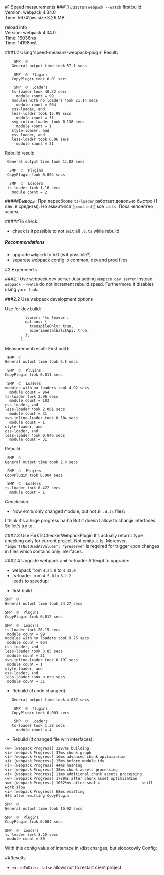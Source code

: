 #1 Speed measurements
###1.1 Just run `webpack --watch`
first build:\
Version: webpack 4.34.0\
Time: 56742ms
size 3.26 MB

reload info\
Version: webpack 4.34.0\
Time: 16036ms\
Time: 14198ms\

###1.2 Using 'speed-measure-webpack-plugin'
Result\
 
``` 
    SMP  ⏱  
   General output time took 57.1 secs
   
    SMP  ⏱  Plugins
   CopyPlugin took 0.01 secs
   
    SMP  ⏱  Loaders
   ts-loader took 40.32 secs
     module count = 99
   modules with no loaders took 21.14 secs
     module count = 964
   css-loader, and 
   less-loader took 15.99 secs
     module count = 31
   svg-inline-loader took 0.138 secs
     module count = 1
   style-loader, and 
   css-loader, and 
   less-loader took 0.06 secs
     module count = 31
```
Rebuild result:
``` SMP  ⏱  
 General output time took 13.82 secs
 
  SMP  ⏱  Plugins
 CopyPlugin took 0.004 secs
 
  SMP  ⏱  Loaders
 ts-loader took 1.16 secs
   module count = 2
```
#####Выводы:
При пересборке `ts-loader` работает довольно быстро (1 сек. в среднем). 
Но эммитится  (` [emitted] `) все `.d.ts`. Пока непонятно зачем.

#####To check:

* check is it possible to not `emit` all `.d.ts` while rebuild

##### Recommendations
* upgrade `webpack` to 5.0 (is it possible?)
* separate webpack config to common, dev and prod files

#2 Experiments

###2.1 Use webpack dev server
Just adding `webpack dev server` instead `webpack --watch` do not increment rebuild speed.
Furthermore, it disables using `yarn link`.

###2.2 Use webpack development options

Use for dev build:
```{
         loader: 'ts-loader',
         options: {
           transpileOnly: true,
           experimentalWatchApi: true,
         },
       },
```
Measurement result:
First build:
```
 SMP  ⏱  
General output time took 6.8 secs

 SMP  ⏱  Plugins
CopyPlugin took 0.011 secs

 SMP  ⏱  Loaders
modules with no loaders took 4.92 secs
  module count = 964
ts-loader took 3.96 secs
  module count = 103
css-loader, and 
less-loader took 2.061 secs
  module count = 31
svg-inline-loader took 0.384 secs
  module count = 1
style-loader, and 
css-loader, and 
less-loader took 0.046 secs
  module count = 31
```
Rebuild:
```
 SMP  ⏱  
General output time took 2.9 secs

 SMP  ⏱  Plugins
CopyPlugin took 0.004 secs

 SMP  ⏱  Loaders
ts-loader took 0.422 secs
  module count = 1
```
*Conclusion:* 
* Now emits only changed module, but not all `.d.ts` files\

I think it's a huge progress ha-ha
But it doesn't allow to change interfaces. So let's try to...

###2.3 Use ForkTsCheckerWebpackPlugin
It's actually returns type checking only for current project. Not emits .d.ts.
Moreover, `"importsNotUsedAsValues": "preserve"` is required for trigger upon changes in files which contains only interfaces.

###2.4 Upgrade webpack and ts-loader
Attempt to upgrade:
 * webpack from `4.34.0` to `4.43.0`
 * ts-loader from `4.5.0` to `6.2.2`\
 leads to speedup:
 - first build
 ```
 SMP  ⏱  
General output time took 34.27 secs

 SMP  ⏱  Plugins
CopyPlugin took 0.012 secs

 SMP  ⏱  Loaders
ts-loader took 20.15 secs
  module count = 99
modules with no loaders took 9.75 secs
  module count = 964
css-loader, and 
less-loader took 3.85 secs
  module count = 31
svg-inline-loader took 0.197 secs
  module count = 1
style-loader, and 
css-loader, and 
less-loader took 0.059 secs
  module count = 31
```
 - Rebuild (if code changed):
 ``` SMP  ⏱  
    General output time took 4.087 secs
    
     SMP  ⏱  Plugins
    CopyPlugin took 0.003 secs
    
     SMP  ⏱  Loaders
    ts-loader took 1.38 secs
      module count = 4
```
 - Rebuild (if changed file with interfaces):
 ```
<w> [webpack.Progress] 3297ms building
<i> [webpack.Progress] 37ms chunk graph
<i> [webpack.Progress] 16ms advanced chunk optimization
<i> [webpack.Progress] 15ms before module ids
<i> [webpack.Progress] 44ms hashing
<i> [webpack.Progress] 38ms chunk assets processing
<i> [webpack.Progress] 11ms additional chunk assets processing
<w> [webpack.Progress] 1729ms after chunk asset optimization
<w> [webpack.Progress] 10629ms after seal <------------------ still work slow
<i> [webpack.Progress] 68ms emitting
98% after emitting CopyPlugin

 SMP  ⏱  
General output time took 15.92 secs

 SMP  ⏱  Plugins
CopyPlugin took 0.004 secs

 SMP  ⏱  Loaders
ts-loader took 3.29 secs
  module count = 30

```
With this config value of interface in /dist changes, but slooooowly 
Config:





##Results
* `writeToDisk: false` allows not to restart client project
